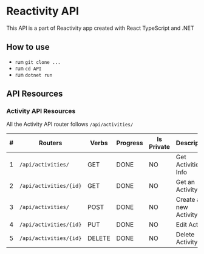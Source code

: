 # Reactivity API

This API is a part of Reactivity app created with React TypeScript and .NET

## How to use

- run `git clone ...`
- run `cd API`
- run `dotnet run`

## API Resources

### Activity API Resources

All the Activity API router follows `/api/activities/`

| #   | Routers                   | Verbs  | Progress | Is Private | Description                                      |
| --- | ------------------------- | ------ | -------- | ---------- | ------------------------------------------------ |
| 1   | `/api/activities/`                | GET    | DONE     | NO        | Get Activities Info |
| 2   | `/api/activities/{id}`                | GET   | DONE     | NO         | Get an Activity |
| 3   | `/api/activities/`          | POST   | DONE     | NO         | Create a new Activity |
| 4   | `/api/activities/{id}` | PUT   | DONE     | NO         | Edit Activity |
| 5   | `/api/activities/{id}` | DELETE  | DONE     | NO         | Delete Activity |